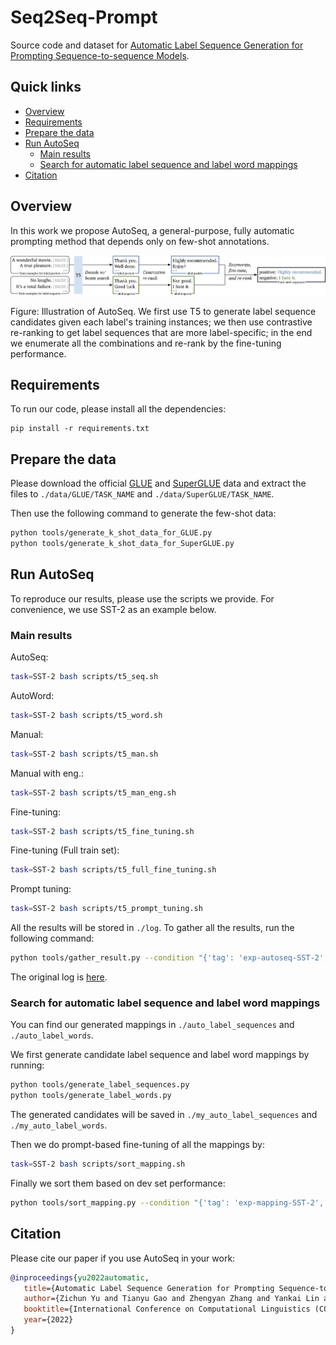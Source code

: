 # Seq2Seq-Prompt

Source code and dataset for [Automatic Label Sequence Generation for Prompting Sequence-to-sequence Models](https://arxiv.org/pdf/2209.09401.pdf).

## Quick links

- [Overview](#overview)
- [Requirements](#requirements)
- [Prepare the data](#prepare-the-data)
- [Run AutoSeq](#run-autoseq)
  - [Main results](#main-results)
  - [Search for automatic label sequence and label word mappings](#search-for-automatic-label-sequence-and-label-word-mappings)
- [Citation](#citation)

## Overview

In this work we propose AutoSeq, a general-purpose, fully automatic prompting method that depends only on few-shot annotations.

![](./figs/AutoSeq.png)

Figure: Illustration of AutoSeq. We first use T5 to generate label sequence candidates given each label's training instances; we then use contrastive re-ranking to get label sequences that are more label-specific; in the end we enumerate all the combinations and re-rank by the fine-tuning performance.

## Requirements

To run our code, please install all the dependencies:

```
pip install -r requirements.txt
```

## Prepare the data

Please download the official [GLUE](https://nlp.cs.princeton.edu/projects/lm-bff/datasets.tar) and [SuperGLUE](https://super.gluebenchmark.com) data and extract the files to `./data/GLUE/TASK_NAME` and `./data/SuperGLUE/TASK_NAME`.

Then use the following command to generate the few-shot data:

```bash
python tools/generate_k_shot_data_for_GLUE.py
python tools/generate_k_shot_data_for_SuperGLUE.py
```

## Run AutoSeq

To reproduce our results, please use the scripts we provide. For convenience, we use SST-2 as an example below.

### Main results

AutoSeq:

```bash
task=SST-2 bash scripts/t5_seq.sh
```

AutoWord:

```bash
task=SST-2 bash scripts/t5_word.sh
```

Manual:

```bash
task=SST-2 bash scripts/t5_man.sh
```

Manual with eng.:

```bash
task=SST-2 bash scripts/t5_man_eng.sh
```

Fine-tuning:

```bash
task=SST-2 bash scripts/t5_fine_tuning.sh
```

Fine-tuning (Full train set):

```bash
task=SST-2 bash scripts/t5_full_fine_tuning.sh
```

Prompt tuning:

```bash
task=SST-2 bash scripts/t5_prompt_tuning.sh
```

All the results will be stored in `./log`. To gather all the results, run the following command:

```bash
python tools/gather_result.py --condition "{'tag': 'exp-autoseq-SST-2', 'task_name': 'sst-2', 'few_shot_type': 'prompt'}"
```

The original log is [here](https://drive.google.com/file/d/1BZki2lY3XHllE4mN9qMJ9-hsI7xmwecY/view?usp=sharing).

### Search for automatic label sequence and label word mappings

You can find our generated mappings in `./auto_label_sequences` and `./auto_label_words`.

We first generate candidate label sequence and label word mappings by running:

```bash
python tools/generate_label_sequences.py
python tools/generate_label_words.py
```

The generated candidates will be saved in `./my_auto_label_sequences` and `./my_auto_label_words`.

Then we do prompt-based fine-tuning of all the mappings by:

```bash
task=SST-2 bash scripts/sort_mapping.sh
```

Finally we sort them based on dev set performance:

```bash
python tools/sort_mapping.py --condition "{'tag': 'exp-mapping-SST-2', 'task_name': 'sst-2'}" --mapping_dir auto_label_sequences
```

## Citation

Please cite our paper if you use AutoSeq in your work:

```bibtex
@inproceedings{yu2022automatic,
   title={Automatic Label Sequence Generation for Prompting Sequence-to-sequence Models},
   author={Zichun Yu and Tianyu Gao and Zhengyan Zhang and Yankai Lin and Zhiyuan Liu and Maosong Sun and Jie Zhou},
   booktitle={International Conference on Computational Linguistics (COLING)},
   year={2022}
}
```
